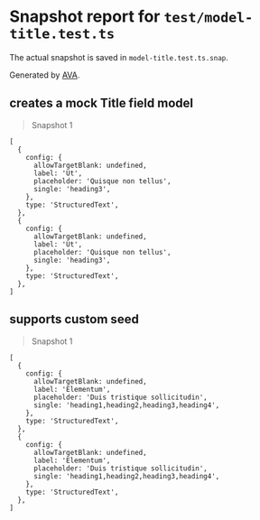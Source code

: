 # Snapshot report for `test/model-title.test.ts`

The actual snapshot is saved in `model-title.test.ts.snap`.

Generated by [AVA](https://avajs.dev).

## creates a mock Title field model

> Snapshot 1

    [
      {
        config: {
          allowTargetBlank: undefined,
          label: 'Ut',
          placeholder: 'Quisque non tellus',
          single: 'heading3',
        },
        type: 'StructuredText',
      },
      {
        config: {
          allowTargetBlank: undefined,
          label: 'Ut',
          placeholder: 'Quisque non tellus',
          single: 'heading3',
        },
        type: 'StructuredText',
      },
    ]

## supports custom seed

> Snapshot 1

    [
      {
        config: {
          allowTargetBlank: undefined,
          label: 'Elementum',
          placeholder: 'Duis tristique sollicitudin',
          single: 'heading1,heading2,heading3,heading4',
        },
        type: 'StructuredText',
      },
      {
        config: {
          allowTargetBlank: undefined,
          label: 'Elementum',
          placeholder: 'Duis tristique sollicitudin',
          single: 'heading1,heading2,heading3,heading4',
        },
        type: 'StructuredText',
      },
    ]
